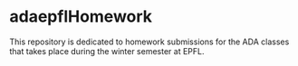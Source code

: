 # adaepflHomework

This repository is dedicated to homework submissions for the ADA classes that takes place during the winter semester at EPFL. 
